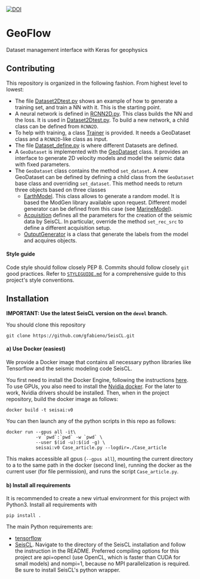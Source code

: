 [![DOI](https://zenodo.org/badge/DOI/10.5281/zenodo.3492115.svg)](https://doi.org/10.5281/zenodo.3492115)

# GeoFlow

Dataset management interface with Keras for geophysics

## Contributing

This repository is organized in the following fashion. From highest level to
lowest:

*   The file [Dataset2Dtest.py](main.py) shows an example of how to generate
a training set, and train a NN with it. This is the starting point.
*   A neural network is defined in [RCNN2D.py](GeoFlow/RCNN2D.py).
This class builds the NN and the loss. It is used in [Dataset2Dtest.py](main.py).
To build a new network, a child class can be defined from `RCNN2D`.
*   To help with training, a class [Trainer](GeoFlow/Trainer.py) is provided.
It needs a GeoDataset class and a `RCNN2D`-like class as input.
*   The file [Dataset_define.py](Dataset_define.py) is where different Datasets are
defined.
*  A `GeoDataset` is implemented with the [GeoDataset](GeoFlow/GeoDataset.py) class. It provides an
interface to generate 2D velocity models and model the seismic data with
fixed parameters.
*   The `GeoDataset` class contains the method `set_dataset`. A new GeoDataset can be defined
by defining a child class from the `GeoDataset` base class and overriding `set_dataset`.
This method needs to return three objects based on three classes
    *  [EarthModel](GeoFlow/BaseModelGenerator.py). This class allows
    to generate a random model. It is based the ModGen library available upon
    request. Different model generator can be defined from this case (see
    [MarineModel](GeoFlow/BaseModelGenerator.py)).
    *   [Acquisition](GeoFlow/SeismicGenerator.py) defines all the parameters
    for the creation of the seismic data by SeisCL. In particular, override the
    method `set_rec_src` to define a different acquisition setup.
    * [OutputGenerator](GeoFlow/GraphIO.py) is a class that generate the
    labels from the model and acquires objects.


#### Style guide

Code style should follow closely PEP 8. Commits should follow closely `git` good practices. Refer to [`STYLEGUIDE.md`](https://github.com/gfabieno/Deep_2D_velocity/blob/master/STYLEGUIDE.md) for a comprehensive guide to this project's style conventions.

## Installation

**IMPORTANT: Use the latest SeisCL version on the `devel` branch.**


You should clone this repository

    git clone https://github.com/gfabieno/SeisCL.git

#### a) Use Docker (easiest)

We provide a Docker image that contains all necessary python libraries like Tensorflow
and the seismic modeling code SeisCL.

You first need to install the Docker Engine, following the instructions [here](https://docs.docker.com/install/).
To use GPUs, you also need to install the [Nvidia docker](https://github.com/NVIDIA/nvidia-docker).
For the later to work, Nvidia drivers should be installed.
Then, when in the project repository, build the docker image as follows:

    docker build -t seisai:v0

You can then launch any of the python scripts in this repo as follows:

    docker run --gpus all -it\
               -v `pwd`:`pwd` -w `pwd` \
               --user $(id -u):$(id -g) \
               seisai:v0 Case_article.py --logdir=./Case_article

This makes accessible all gpus (`--gpus all`), mounting the current directory to a
to the same path in the docker (second line), running the docker as the current user
(for file permission), and runs the script `Case_article.py`.

#### b) Install all requirements

It is recommended to create a new virtual environment for this project with Python3.
Install all requirements with
```
pip install .
```
The main Python requirements are:
* [tensorflow](https://www.tensorflow.org)
* [SeisCL](https://github.com/gfabieno/SeisCL). Navigate to the directory of the SeisCL installation and follow the instruction in the README. Preferred compiling options for this project are api=opencl (use OpenCL, which is faster than CUDA for small models) and nompi=1, because no MPI parallelization is required. Be sure to install SeisCL's python wrapper.
